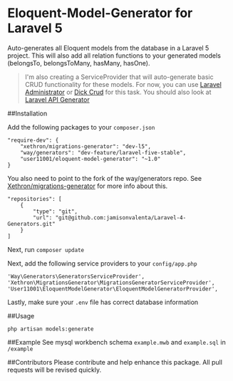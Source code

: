 # Eloquent-Model-Generator for Laravel 5
Auto-generates all Eloquent models from the database in a Laravel 5 project.
This will also add all relation functions to your generated models (belongsTo, belongsToMany, hasMany, hasOne).

> I'm also creating a ServiceProvider that will auto-generate basic CRUD functionality for these models. For now, you can use [Laravel Administrator](https://github.com/FrozenNode/Laravel-Administrator) or [Dick Crud](https://github.com/tabacitu/crud) for this task. You should also look at [Laravel API Generator](https://github.com/mitulgolakiya/laravel-api-generator)

##Installation

Add the following packages to your `composer.json`

```
"require-dev": {
    "xethron/migrations-generator": "dev-l5",
    "way/generators": "dev-feature/laravel-five-stable",
    "user11001/eloquent-model-generator": "~1.0"
}
```


You also need to point to the fork of the way/generators repo. See [Xethron/migrations-generator](https://github.com/Xethron/migrations-generator) for more info about this.

```
"repositories": [
    {
        "type": "git",
        "url": "git@github.com:jamisonvalenta/Laravel-4-Generators.git"
    }
]
```


Next, run `composer update`


Next, add the following service providers to your `config/app.php`
```
'Way\Generators\GeneratorsServiceProvider',
'Xethron\MigrationsGenerator\MigrationsGeneratorServiceProvider',
'User11001\EloquentModelGenerator\EloquentModelGeneratorProvider',
```

Lastly, make sure your `.env` file has correct database information

##Usage

`php artisan models:generate`


##Example
See mysql workbench schema `example.mwb` and `example.sql` in `/example`


##Contributors
Please contribute and help enhance this package. All pull requests will be revised quickly.
